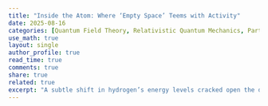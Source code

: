 ```yaml
---
title: "Inside the Atom: Where ‘Empty Space’ Teems with Activity"
date: 2025-08-16
categories: [Quantum Field Theory, Relativistic Quantum Mechanics, Particle Physics, Atomic and Molecular Physics]
use_math: true
layout: single
author_profile: true
read_time: true
comments: true
share: true
related: true
excerpt: "A subtle shift in hydrogen’s energy levels cracked open the door to quantum field theory which revealed the dynamic, buzzing vacuum inside every atom."
---
```


